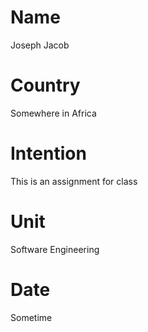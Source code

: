 # Name
Joseph Jacob
# Country
Somewhere in Africa
# Intention
This is an assignment for class
# Unit
Software Engineering
# Date
Sometime